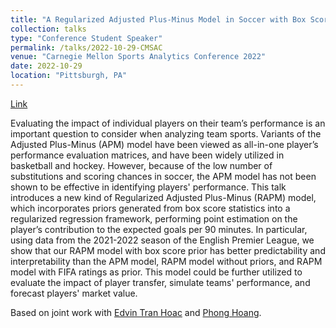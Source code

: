```yaml
---
title: "A Regularized Adjusted Plus-Minus Model in Soccer with Box Score Prior"
collection: talks
type: "Conference Student Speaker"
permalink: /talks/2022-10-29-CMSAC
venue: "Carnegie Mellon Sports Analytics Conference 2022"
date: 2022-10-29
location: "Pittsburgh, PA"
---
```



[Link](https://www.stat.cmu.edu/cmsac/conference/2022/)

Evaluating the impact of individual players on their team’s performance is an important question to consider when analyzing team sports. Variants of the Adjusted Plus-Minus (APM) model have been viewed as all-in-one player’s performance evaluation matrices, and have been widely utilized in basketball and hockey. However, because of the low number of substitutions and scoring chances in soccer, the APM model has not been shown to be effective in identifying players' performance. This talk introduces a new kind of Regularized Adjusted Plus-Minus (RAPM) model, which incorporates priors generated from box score statistics into a regularized regression framework, performing point estimation on the player’s contribution to the expected goals per 90 minutes. In particular, using data from the 2021-2022 season of the English Premier League, we show that our RAPM model with box score prior has better predictability and interpretability than the APM model, RAPM model without priors, and RAPM model with FIFA ratings as prior. This model could be further utilized to evaluate the impact of player transfer, simulate teams' performance, and forecast players' market value.

Based on joint work with [Edvin Tran Hoac](https://www.edvintranhoac.com/) and [Phong Hoang](https://medium.com/@IwriteDSblog).
